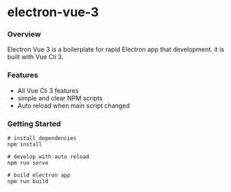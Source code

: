 # electron-vue-3

### Overview

Electron Vue 3 is a boilerplate for rapid Electron app that development. it is built with Vue Cli 3.

### Features

- All Vue Cli 3 features
- simple and clear NPM scripts
- Auto reload when main script changed

### Getting Started
```shell
# install dependencies
npm install

# develop with auto reload
npm run serve

# build electron app
npm run build
```
